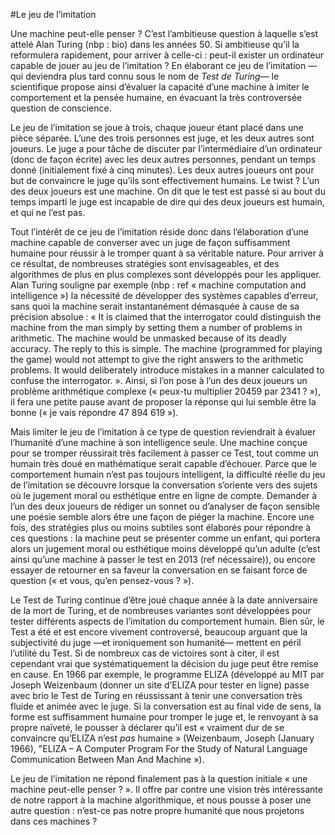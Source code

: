#Le jeu de l’imitation


Une machine peut-elle penser ?
C’est l’ambitieuse question à laquelle s’est attelé Alan Turing (nbp : bio) dans les années 50. Si ambitieuse qu’il la reformulera rapidement, pour arriver à celle-ci : peut-il exister un ordinateur capable de jouer au jeu de l’imitation ? En élaborant ce jeu de l’imitation —qui deviendra plus tard connu sous le nom de *Test de Turing*— le scientifique propose ainsi d’évaluer la capacité d’une machine à imiter le comportement et la pensée humaine, en évacuant la très controversée question de conscience.

Le jeu de l’imitation se joue à trois, chaque joueur étant placé dans une pièce séparée. L’une des trois personnes est juge, et les deux autres sont joueurs. Le juge a pour tâche de discuter par l’intermédiaire d’un ordinateur (donc de façon écrite) avec les deux autres personnes, pendant un temps donné (initialement fixé à cinq minutes). Les deux autres joueurs ont pour but de convaincre le juge qu’ils sont effectivement humains. Le twist ? L’un des deux joueurs est une machine.
On dit que le test est passé si au bout du temps imparti le juge est incapable de dire qui des deux joueurs est humain, et qui ne l’est pas.

Tout l’intérêt de ce jeu de l’imitation réside donc dans l’élaboration d’une machine capable de converser avec un juge de façon suffisamment humaine pour réussir à le tromper quant à sa véritable nature. Pour arriver à ce résultat, de nombreuses stratégies sont envisageables, et des algorithmes de plus en plus complexes sont développés pour les appliquer. Alan Turing souligne par exemple (nbp : ref « machine computation and intelligence ») la nécessité de développer des systèmes capables d’erreur, sans quoi la machine serait instantanément démasquée à cause de sa précision absolue : « It is claimed that the interrogator could distinguish the machine from the man simply by setting them a number of problems in arithmetic. The machine would be unmasked because of its deadly accuracy. The reply to this is simple. The machine (programmed for playing the game) would not attempt to give the right answers to the arithmetic problems. It would deliberately introduce mistakes in a manner calculated to confuse the interrogator. ».
Ainsi, si l’on pose à l’un des deux joueurs un problème arithmétique complexe (« peux-tu multiplier 20459 par 2341 ? »), il fera une petite pause avant de proposer la réponse qui lui semble être la bonne (« je vais répondre 47 894 619 »).

Mais limiter le jeu de l’imitation à ce type de question reviendrait à évaluer l’humanité d’une machine à son intelligence seule. Une machine conçue pour se tromper réussirait très facilement à passer ce Test, tout comme un humain très doué en mathématique serait capable d’échouer. Parce que le comportement humain n’est pas toujours intelligent, la difficulté réelle du jeu de l’imitation se découvre lorsque la conversation s’oriente vers des sujets où le jugement moral ou esthétique entre en ligne de compte. Demander à l’un des deux joueurs de rédiger un sonnet ou d’analyser de façon sensible une poésie semble alors être une façon de piéger la machine. Encore une fois, des stratégies plus ou moins subtiles sont élaborés pour répondre à ces questions : la machine peut se présenter comme un enfant, qui portera alors un jugement moral ou esthétique moins développé qu’un adulte (c’est ainsi qu’une machine à passer le test en 2013 (ref nécessaire)), ou encore essayer de retourner en sa faveur la conversation en se faisant force de question (« et vous, qu’en pensez-vous ? »).

Le Test de Turing continue d’être joué chaque année à la date anniversaire de la mort de Turing, et de nombreuses variantes sont développées pour tester différents aspects de l’imitation du comportement humain.
Bien sûr, le Test a été et est encore vivement controversé, beaucoup arguant que la subjectivité du juge —et ironiquement son humanité— mettent en péril l’utilité du Test. Si de nombreux cas de victoires sont à citer, il est cependant vrai que systématiquement la décision du juge peut être remise en cause.
En 1966 par exemple, le programme ELIZA (développé au MIT par Joseph Weizenbaum (donner un site d’ELIZA pour tester en ligne) passe avec brio le Test de Turing en réussissant à tenir une conversation très fluide et animée avec le juge. Si la conversation est au final vide de sens, la forme est suffisamment humaine pour tromper le juge et, le renvoyant à sa propre naïveté, le pousser à déclarer qu’il est « vraiment dur de se convaincre qu’ELIZA n’est *pas* humaine » (Weizenbaum, Joseph (January 1966), "ELIZA – A Computer Program For the Study of Natural Language Communication Between Man And Machine »).

Le jeu de l’imitation ne répond finalement pas à la question initiale « une machine peut-elle penser ? ». Il offre par contre une vision très intéressante de notre rapport à la machine algorithmique, et nous pousse à poser une autre question : n’est-ce pas notre propre humanité que nous projetons dans ces machines ?

